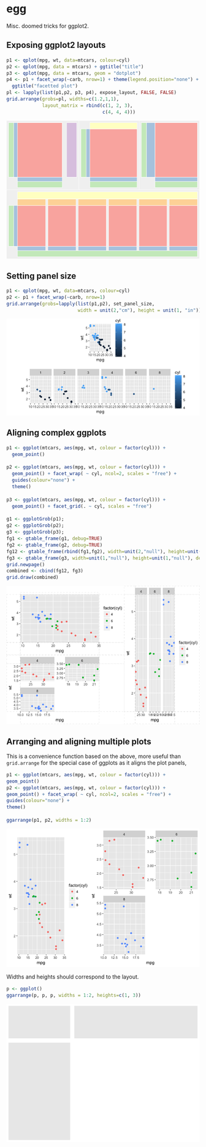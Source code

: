 
egg
===

Misc. doomed tricks for ggplot2.

Exposing ggplot2 layouts
------------------------

``` r
p1 <- qplot(mpg, wt, data=mtcars, colour=cyl)
p2 <- qplot(mpg, data = mtcars) + ggtitle("title")
p3 <- qplot(mpg, data = mtcars, geom = "dotplot")
p4 <- p1 + facet_wrap(~carb, nrow=1) + theme(legend.position="none") +
  ggtitle("facetted plot")
pl <- lapply(list(p1,p2, p3, p4), expose_layout, FALSE, FALSE)
grid.arrange(grobs=pl, widths=c(1.2,1,1),
             layout_matrix = rbind(c(1, 2, 3),
                                   c(4, 4, 4)))
```

![](inst/demo/layout-1.png)

Setting panel size
------------------

``` r
p1 <- qplot(mpg, wt, data=mtcars, colour=cyl)
p2 <- p1 + facet_wrap(~carb, nrow=1) 
grid.arrange(grobs=lapply(list(p1,p2), set_panel_size, 
                          width = unit(2,"cm"), height = unit(1, "in")))
```

![](inst/demo/panel-1.png)

Aligning complex ggplots
------------------------

``` r
p1 <- ggplot(mtcars, aes(mpg, wt, colour = factor(cyl))) +
  geom_point() 

p2 <- ggplot(mtcars, aes(mpg, wt, colour = factor(cyl))) +
  geom_point() + facet_wrap( ~ cyl, ncol=2, scales = "free") +
  guides(colour="none") +
  theme()

p3 <- ggplot(mtcars, aes(mpg, wt, colour = factor(cyl))) +
  geom_point() + facet_grid(. ~ cyl, scales = "free")

g1 <- ggplotGrob(p1);
g2 <- ggplotGrob(p2);
g3 <- ggplotGrob(p3);
fg1 <- gtable_frame(g1, debug=TRUE)
fg2 <- gtable_frame(g2, debug=TRUE)
fg12 <- gtable_frame(rbind(fg1,fg2), width=unit(2,"null"), height=unit(1,"null"))
fg3 <- gtable_frame(g3, width=unit(1,"null"), height=unit(1,"null"), debug=TRUE)
grid.newpage()
combined <- cbind(fg12, fg3)
grid.draw(combined)
```

![](inst/demo/frame-1.png)

Arranging and aligning multiple plots
-------------------------------------

This is a convenience function based on the above, more useful than `grid.arrange` for the special case of ggplots as it aligns the plot panels,

``` r
p1 <- ggplot(mtcars, aes(mpg, wt, colour = factor(cyl))) +
geom_point() 
p2 <- ggplot(mtcars, aes(mpg, wt, colour = factor(cyl))) +
geom_point() + facet_wrap( ~ cyl, ncol=2, scales = "free") +
guides(colour="none") +
theme()

ggarrange(p1, p2, widths = 1:2)
```

![](inst/demo/ggarrange-1.png)

Widths and heights should correspond to the layout.

``` r
p <- ggplot()
ggarrange(p, p, p, widths = 1:2, heights=c(1, 3))
```

![](inst/demo/ggarrangelayout-1.png)
